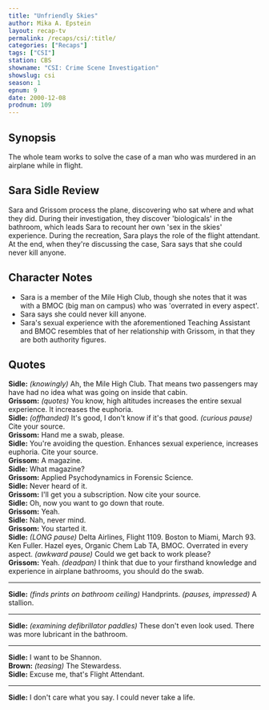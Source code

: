 ```yaml
---
title: "Unfriendly Skies"
author: Mika A. Epstein
layout: recap-tv
permalink: /recaps/csi/:title/
categories: ["Recaps"]
tags: ["CSI"]
station: CBS
showname: "CSI: Crime Scene Investigation"
showslug: csi
season: 1  
epnum: 9
date: 2000-12-08
prodnum: 109  
---
```


## Synopsis

The whole team works to solve the case of a man who was murdered in an airplane while in flight.

## Sara Sidle Review

Sara and Grissom process the plane, discovering who sat where and what they did. During their investigation, they discover 'biologicals' in the bathroom, which leads Sara to recount her own 'sex in the skies' experience. During the recreation, Sara plays the role of the flight attendant. At the end, when they're discussing the case, Sara says that she could never kill anyone.

## Character Notes

* Sara is a member of the Mile High Club, though she notes that it was with a BMOC (big man on campus) who was 'overrated in every aspect'.  
* Sara says she could never kill anyone.  
* Sara's sexual experience with the aforementioned Teaching Assistant and BMOC resembles that of her relationship with Grissom, in that they are both authority figures.

## Quotes

**Sidle:** _(knowingly)_ Ah, the Mile High Club. That means two passengers may have had no idea what was going on inside that cabin.  
**Grissom:** _(quotes)_ You know, high altitudes increases the entire sexual experience. It increases the euphoria.  
**Sidle:** _(offhanded)_ It's good, I don't know if it's that good. _(curious pause)_ Cite your source.  
**Grissom:** Hand me a swab, please.  
**Sidle:** You're avoiding the question. Enhances sexual experience, increases euphoria. Cite your source.  
**Grissom:** A magazine.  
**Sidle:** What magazine?  
**Grissom:** Applied Psychodynamics in Forensic Science.  
**Sidle:** Never heard of it.  
**Grissom:** I'll get you a subscription. Now cite your source.  
**Sidle:** Oh, now you want to go down that route.  
**Grissom:** Yeah.  
**Sidle:** Nah, never mind.  
**Grissom:** You started it.  
**Sidle:** _(LONG pause)_ Delta Airlines, Flight 1109. Boston to Miami, March 93. Ken Fuller. Hazel eyes, Organic Chem Lab TA, BMOC. Overrated in every aspect. _(awkward pause)_ Could we get back to work please?  
**Grissom:** Yeah. _(deadpan)_ I think that due to your firsthand knowledge and experience in airplane bathrooms, you should do the swab.  

- - -

**Sidle:** _(finds prints on bathroom ceiling)_ Handprints. _(pauses, impressed)_ A stallion.
  
- - -

**Sidle:** _(examining defibrillator paddles)_ These don't even look used. There was more lubricant in the bathroom.

- - -

**Sidle:** I want to be Shannon.  
**Brown:** _(teasing)_ The Stewardess.  
**Sidle:** Excuse me, that's Flight Attendant.  

- - -

**Sidle:** I don't care what you say. I could never take a life.